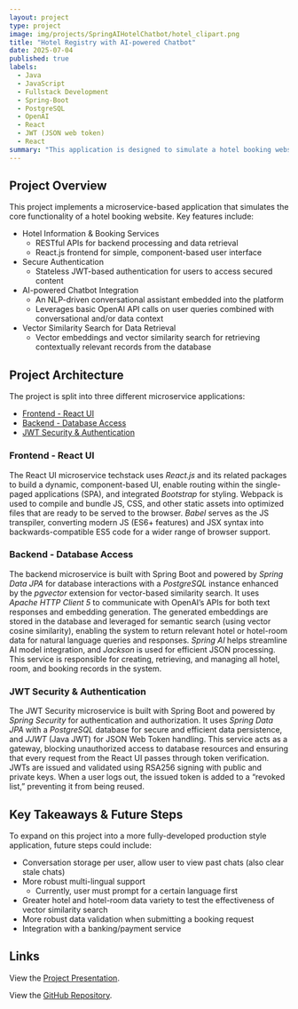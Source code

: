 ```yaml
---
layout: project
type: project
image: img/projects/SpringAIHotelChatbot/hotel_clipart.png
title: "Hotel Registry with AI-powered Chatbot"
date: 2025-07-04
published: true
labels:
  - Java
  - JavaScript
  - Fullstack Development
  - Spring-Boot
  - PostgreSQL
  - OpenAI
  - React
  - JWT (JSON web token)
  - React
summary: "This application is designed to simulate a hotel booking website that spans a multi-hotel network. It includes a built-in chatbot that understands and responds to user queries in natural language, powered by OpenAI's advanced NLP models."
---
```


## Project Overview

This project implements a microservice-based application that simulates the core functionality of a hotel booking website. Key features include:
 - Hotel Information & Booking Services
    - RESTful APIs for backend processing and data retrieval
    - React.js frontend for simple, component-based user interface
 - Secure Authentication
    - Stateless JWT-based authentication for users to access secured content
 - AI-powered Chatbot Integration
    - An NLP-driven conversational assistant embedded into the platform
    - Leverages basic OpenAI API calls on user queries combined with conversational and/or data context
 - Vector Similarity Search for Data Retrieval
    - Vector embeddings and vector similarity search for retrieving contextually relevant records from the database

## Project Architecture

The project is split into three different microservice applications:
 - [Frontend - React UI](#frontend---react-ui)
 - [Backend - Database Access](#backend---database-access)
 - [JWT Security & Authentication](#jwt-security--authentication)

### Frontend - React UI

The React UI microservice techstack uses *React.js* and its related packages to build a dynamic, component-based UI, enable routing within the single-paged applications (SPA), and integrated *Bootstrap* for styling. Webpack is used to compile and bundle JS, CSS, and other static assets into optimized files that are ready to be served to the browser. *Babel* serves as the JS transpiler, converting modern JS (ES6+ features) and JSX syntax into backwards-compatible ES5 code for a wider range of browser support. 

### Backend - Database Access

The backend microservice is built with Spring Boot and powered by *Spring Data JPA* for database interactions with a *PostgreSQL* instance enhanced by the *pgvector* extension for vector-based similarity search. It uses *Apache HTTP Client 5* to communicate with OpenAI’s APIs for both text responses and embedding generation. The generated embeddings are stored in the database and leveraged for semantic search (using vector cosine similarity), enabling the system to return relevant hotel or hotel-room data for natural language queries and responses. *Spring AI* helps streamline AI model integration, and *Jackson* is used for efficient JSON processing. This service is responsible for creating, retrieving, and managing all hotel, room, and booking records in the system.

### JWT Security & Authentication

The JWT Security microservice is built with Spring Boot and powered by *Spring Security* for authentication and authorization. It uses *Spring Data JPA* with a *PostgreSQL* database for secure and efficient data persistence, and *JJWT* (Java JWT) for JSON Web Token handling. This service acts as a gateway, blocking unauthorized access to database resources and ensuring that every request from the React UI passes through token verification. JWTs are issued and validated using RSA256 signing with public and private keys. When a user logs out, the issued token is added to a “revoked list,” preventing it from being reused.

## Key Takeaways & Future Steps

To expand on this project into a more fully-developed production style application, future steps could include:
- Conversation storage per user, allow user to view past chats (also clear stale chats)
- More robust multi-lingual support
   - Currently, user must prompt for a certain language first
- Greater hotel and hotel-room data variety to test the effectiveness of vector similarity search
- More robust data validation when submitting a booking request
- Integration with a banking/payment service

## Links

View the [Project Presentation](https://github.com/jeremiahdy55/springAIchatbot/blob/main/Hotel%20Chatbot%20Project%20-%20June%202025.pdf).

View the [GitHub Repository](https://github.com/jeremiahdy55/springAIchatbot).
